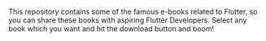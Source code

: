 This repository contains some of the famous e-books related to Flutter, so you can share these books with aspiring Flutter Developers.
Select any book which you want and hit the download button and boom!
